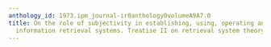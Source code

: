 ```yaml
---
anthology_id: 1973.ipm_journal-ir0anthology0volumeA9A7.0
title: On the role of subjectivity in establishing, using, operating and evaluating
  information retrieval systems. Treatise II on retrieval system theory
---
```

